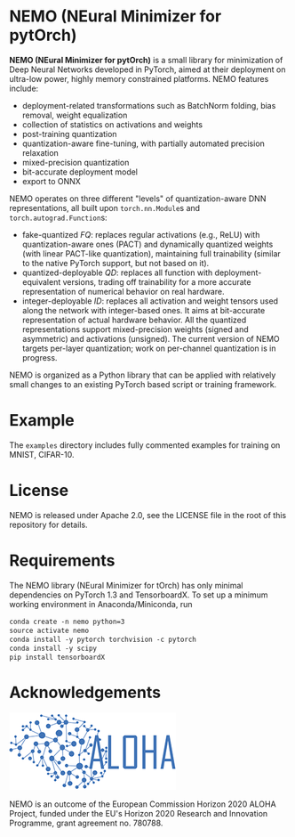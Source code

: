 # NEMO (NEural Minimizer for pytOrch)
**NEMO (NEural Minimizer for pytOrch)** is a small library for minimization of Deep Neural Networks developed in PyTorch, aimed at their deployment on ultra-low power, highly memory constrained platforms.
NEMO features include:
 - deployment-related transformations such as BatchNorm folding, bias removal, weight equalization 
 - collection of statistics on activations and weights
 - post-training quantization
 - quantization-aware fine-tuning, with partially automated precision relaxation
 - mixed-precision quantization
 - bit-accurate deployment model
 - export to ONNX

NEMO operates on three different "levels" of quantization-aware DNN representations, all built upon `torch.nn.Module`s and `torch.autograd.Function`s:
 - fake-quantized *FQ*: replaces regular activations (e.g., ReLU) with quantization-aware ones (PACT) and dynamically quantized weights (with linear PACT-like quantization), maintaining full trainability (similar to the native PyTorch support, but not based on it).
 - quantized-deployable *QD*: replaces all function with deployment-equivalent versions, trading off trainability for a more accurate representation of numerical behavior on real hardware.
 - integer-deployable *ID*: replaces all activation and weight tensors used along the network with integer-based ones. It aims at bit-accurate representation of actual hardware behavior.
All the quantized representations support mixed-precision weights (signed and asymmetric) and activations (unsigned). The current version of NEMO targets per-layer quantization; work on per-channel quantization is in progress.

NEMO is organized as a Python library that can be applied with relatively small changes to an existing PyTorch based script or training framework.

# Example
The `examples` directory includes fully commented examples for training on MNIST, CIFAR-10.

# License
NEMO is released under Apache 2.0, see the LICENSE file in the root of this repository for details.

# Requirements
The NEMO library (NEural Minimizer for tOrch) has only minimal dependencies on PyTorch 1.3 and TensorboardX. To set up a minimum working environment in Anaconda/Miniconda, run

```
conda create -n nemo python=3
source activate nemo
conda install -y pytorch torchvision -c pytorch
conda install -y scipy
pip install tensorboardX
```

# Acknowledgements
![ALOHA Logo](/var/aloha.png)

NEMO is an outcome of the European Commission Horizon 2020 ALOHA Project, funded under the EU's Horizon 2020 Research and Innovation Programme, grant agreement no. 780788.
